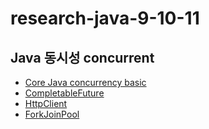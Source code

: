 # research-java-9-10-11

## Java 동시성 concurrent
* [Core Java concurrency basic](https://github.com/eugenp/tutorials/tree/master/core-java-modules/core-java-concurrency-basic)
* [CompletableFuture](COMPLETABLE_FUTURE.md)
* [HttpClient](HTTP_CLIENT.md)
* [ForkJoinPool](FORK_JOIN_POOL.md)